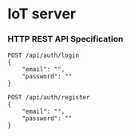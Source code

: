 # IoT server

### HTTP REST API Specification
```
POST /api/auth/login
{
    "email": "",
    "password": ""
}
```
```
POST /api/auth/register
{
    "email": "",
    "password": ""
}
```